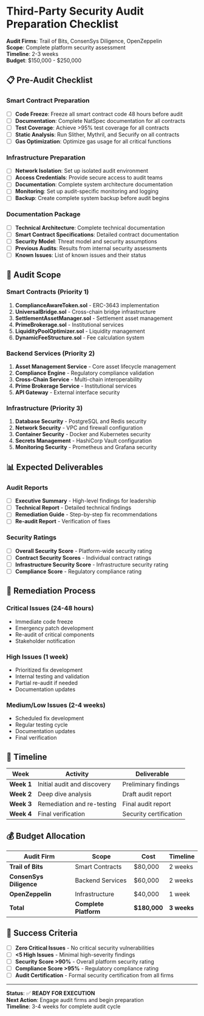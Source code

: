 # Third-Party Security Audit Preparation Checklist

**Audit Firms**: Trail of Bits, ConsenSys Diligence, OpenZeppelin  
**Scope**: Complete platform security assessment  
**Timeline**: 2-3 weeks  
**Budget**: $150,000 - $250,000

## 📋 Pre-Audit Checklist

### Smart Contract Preparation
- [ ] **Code Freeze**: Freeze all smart contract code 48 hours before audit
- [ ] **Documentation**: Complete NatSpec documentation for all contracts
- [ ] **Test Coverage**: Achieve >95% test coverage for all contracts
- [ ] **Static Analysis**: Run Slither, Mythril, and Securify on all contracts
- [ ] **Gas Optimization**: Optimize gas usage for all critical functions

### Infrastructure Preparation
- [ ] **Network Isolation**: Set up isolated audit environment
- [ ] **Access Credentials**: Provide secure access to audit teams
- [ ] **Documentation**: Complete system architecture documentation
- [ ] **Monitoring**: Set up audit-specific monitoring and logging
- [ ] **Backup**: Create complete system backup before audit begins

### Documentation Package
- [ ] **Technical Architecture**: Complete technical documentation
- [ ] **Smart Contract Specifications**: Detailed contract documentation
- [ ] **Security Model**: Threat model and security assumptions
- [ ] **Previous Audits**: Results from internal security assessments
- [ ] **Known Issues**: List of known issues and their status

## 🎯 Audit Scope

### Smart Contracts (Priority 1)
1. **ComplianceAwareToken.sol** - ERC-3643 implementation
2. **UniversalBridge.sol** - Cross-chain bridge infrastructure
3. **SettlementAssetManager.sol** - Settlement asset management
4. **PrimeBrokerage.sol** - Institutional services
5. **LiquidityPoolOptimizer.sol** - Liquidity management
6. **DynamicFeeStructure.sol** - Fee calculation system

### Backend Services (Priority 2)
1. **Asset Management Service** - Core asset lifecycle management
2. **Compliance Engine** - Regulatory compliance validation
3. **Cross-Chain Service** - Multi-chain interoperability
4. **Prime Brokerage Service** - Institutional services
5. **API Gateway** - External interface security

### Infrastructure (Priority 3)
1. **Database Security** - PostgreSQL and Redis security
2. **Network Security** - VPC and firewall configuration
3. **Container Security** - Docker and Kubernetes security
4. **Secrets Management** - HashiCorp Vault configuration
5. **Monitoring Security** - Prometheus and Grafana security

## 📊 Expected Deliverables

### Audit Reports
- [ ] **Executive Summary** - High-level findings for leadership
- [ ] **Technical Report** - Detailed technical findings
- [ ] **Remediation Guide** - Step-by-step fix recommendations
- [ ] **Re-audit Report** - Verification of fixes

### Security Ratings
- [ ] **Overall Security Score** - Platform-wide security rating
- [ ] **Contract Security Scores** - Individual contract ratings
- [ ] **Infrastructure Security Score** - Infrastructure security rating
- [ ] **Compliance Score** - Regulatory compliance rating

## 🔧 Remediation Process

### Critical Issues (24-48 hours)
- Immediate code freeze
- Emergency patch development
- Re-audit of critical components
- Stakeholder notification

### High Issues (1 week)
- Prioritized fix development
- Internal testing and validation
- Partial re-audit if needed
- Documentation updates

### Medium/Low Issues (2-4 weeks)
- Scheduled fix development
- Regular testing cycle
- Documentation updates
- Final verification

## 📅 Timeline

| **Week** | **Activity** | **Deliverable** |
|----------|--------------|-----------------|
| **Week 1** | Initial audit and discovery | Preliminary findings |
| **Week 2** | Deep dive analysis | Draft audit report |
| **Week 3** | Remediation and re-testing | Final audit report |
| **Week 4** | Final verification | Security certification |

## 💰 Budget Allocation

| **Audit Firm** | **Scope** | **Cost** | **Timeline** |
|-----------------|-----------|----------|--------------|
| **Trail of Bits** | Smart Contracts | $80,000 | 2 weeks |
| **ConsenSys Diligence** | Backend Services | $60,000 | 2 weeks |
| **OpenZeppelin** | Infrastructure | $40,000 | 1 week |
| **Total** | **Complete Platform** | **$180,000** | **3 weeks** |

## 🎯 Success Criteria

- [ ] **Zero Critical Issues** - No critical security vulnerabilities
- [ ] **<5 High Issues** - Minimal high-severity findings
- [ ] **Security Score >90%** - Overall platform security rating
- [ ] **Compliance Score >95%** - Regulatory compliance rating
- [ ] **Audit Certification** - Formal security certification from all firms

---

**Status**: ✅ **READY FOR EXECUTION**  
**Next Action**: Engage audit firms and begin preparation  
**Timeline**: 3-4 weeks for complete audit cycle
